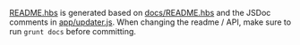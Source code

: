 [README.hbs](README.hbs) is generated based on [docs/README.hbs](docs/README.hbs) and the JSDoc comments in [app/updater.js](app/updater.js). When changing the readme / API, make sure to run `grunt docs` before committing. 